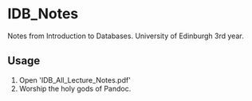 # IDB_Notes
Notes from Introduction to Databases. University of Edinburgh 3rd year. 

## Usage
1. Open 'IDB_All_Lecture_Notes.pdf'
2. Worship the holy gods of Pandoc.
